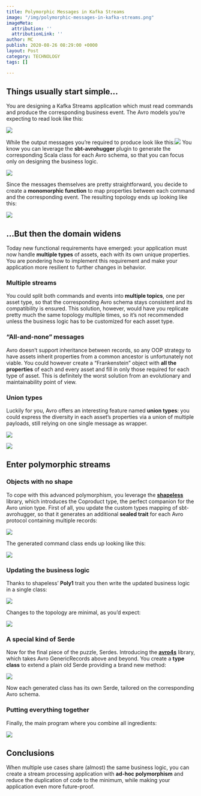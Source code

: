 ```yaml
---
title: Polymorphic Messages in Kafka Streams
image: "/img/polymorphic-messages-in-kafka-streams.png"
imageMeta:
  attribution: ''
  attributionLink: ''
author: MC
publish: 2020-08-26 08:29:00 +0000
layout: Post
category: TECHNOLOGY
tags: []

---
```

## Things usually start simple...

You are designing a Kafka Streams application which must read commands and produce the corresponding business event.
The Avro models you’re expecting to read look like this:

![](/img/1-3.png)

While the output messages you’re required to produce look like this:![](/img/2-1.png)
You know you can leverage the **sbt-avrohugger** plugin to generate the corresponding Scala class for each Avro schema, so that you can focus only on designing the business logic.

![](/img/3-1.png)

Since the messages themselves are pretty straightforward, you decide to create a **monomorphic function** to map properties between each command and the corresponding event.
The resulting topology ends up looking like this:

![](/img/4-1.png)

## ...But then the domain widens
Today new functional requirements have emerged: your application must now handle **multiple types** of assets, each with its own unique properties.
You are pondering how to implement this requirement and make your application more resilient to further changes in behavior.

### Multiple streams
You could split both commands and events into **multiple topics**, one per asset type, so that the corresponding Avro schema stays consistent and its compatibility is ensured.
This solution, however, would have you replicate pretty much the same topology multiple times, so it’s not recommended unless the business logic has to be customized for each asset type.

### “All-and-none” messages
Avro doesn’t support inheritance between records, so any OOP strategy to have assets inherit properties from a common ancestor is unfortunately not viable.
You could however create a “Frankenstein” object with **all the properties** of each and every asset and fill in only those required for each type of asset.
This is definitely the worst solution from an evolutionary and maintainability point of view.

### Union types
Luckily for you, Avro offers an interesting feature named **union types**: you could express the diversity in each asset’s properties via a union of multiple payloads, still relying on one single message as wrapper.

![](/img/5-1.png)

![](/img/6-1.png)

## Enter polymorphic streams

### Objects with no shape
To cope with this advanced polymorphism, you leverage the [**shapeless**](https://github.com/milessabin/shapeless) library, which introduces the Coproduct type, the perfect companion for the Avro union type.
First of all, you update the custom types mapping of sbt-avrohugger, so that it generates an additional **sealed trait** for each Avro protocol containing multiple records:

![](/img/7.png)

The generated command class ends up looking like this:

![](/img/8.png)

### Updating the business logic
Thanks to shapeless’ **Poly1** trait you then write the updated business logic in a single class:

![](/img/9.png)

Changes to the topology are minimal, as you’d expect:

![](/img/10.png)

### A special kind of Serde
Now for the final piece of the puzzle, Serdes. Introducing the [**avro4s**](https://github.com/sksamuel/avro4s) library, which takes Avro GenericRecords above and beyond.
You create a **type class** to extend a plain old Serde providing a brand new method:

![](/img/11.png)

Now each generated class has its own Serde, tailored on the corresponding Avro schema.

### Putting everything together
Finally, the main program where you combine all ingredients:

![](/img/12.png)

## Conclusions
When multiple use cases share (almost) the same business logic, you can create a stream processing application with **ad-hoc polymorphism** and reduce the duplication of code to the minimum, while making your application even more future-proof.
